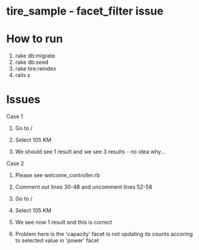 tire_sample - facet_filter issue
===========


How to run
===========
1. rake db:migrate
2. rake db:seed
3. rake tire:reindex
4. rails s

Issues
===========
Case 1

 1. Go to /

 2. Select 105 KM

 3. We should see 1 result and we see 3 results - no idea why...

Case 2

 1. Please see welcome_controller.rb

 2. Comment out lines 30-48 and uncomment lines 52-58

 3. Go to /

 4. Select 105 KM

 5. We see now 1 result and this is correct

 6. Problem here is the 'capacity' facet is not updating its counts accoring to selected value in 'power' facet